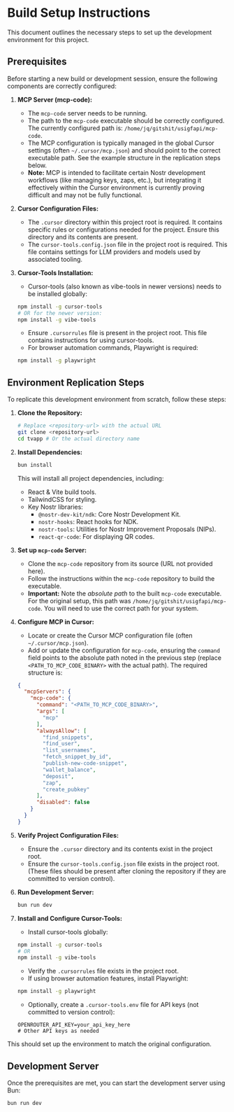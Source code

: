 # Build Setup Instructions

This document outlines the necessary steps to set up the development environment for this project.

## Prerequisites

Before starting a new build or development session, ensure the following components are correctly configured:

1.  **MCP Server (mcp-code):**
    *   The `mcp-code` server needs to be running.
    *   The path to the `mcp-code` executable should be correctly configured. The currently configured path is: `/home/jq/gitshit/usigfapi/mcp-code`.
    *   The MCP configuration is typically managed in the global Cursor settings (often `~/.cursor/mcp.json`) and should point to the correct executable path. See the example structure in the replication steps below.
    *   **Note:** MCP is intended to facilitate certain Nostr development workflows (like managing keys, zaps, etc.), but integrating it effectively within the Cursor environment is currently proving difficult and may not be fully functional.

2.  **Cursor Configuration Files:**
    *   The `.cursor` directory within this project root is required. It contains specific rules or configurations needed for the project. Ensure this directory and its contents are present.
    *   The `cursor-tools.config.json` file in the project root is required. This file contains settings for LLM providers and models used by associated tooling.

3.  **Cursor-Tools Installation:**
    *   Cursor-tools (also known as vibe-tools in newer versions) needs to be installed globally:
      ```bash
      npm install -g cursor-tools
      # OR for the newer version:
      npm install -g vibe-tools
      ```
    *   Ensure `.cursorrules` file is present in the project root. This file contains instructions for using cursor-tools.
    *   For browser automation commands, Playwright is required:
      ```bash
      npm install -g playwright
      ```

## Environment Replication Steps

To replicate this development environment from scratch, follow these steps:

1.  **Clone the Repository:**
    ```bash
    # Replace <repository-url> with the actual URL
    git clone <repository-url>
    cd tvapp # Or the actual directory name
    ```

2.  **Install Dependencies:**
    ```bash
    bun install
    ```
    This will install all project dependencies, including:
    *   React & Vite build tools.
    *   TailwindCSS for styling.
    *   Key Nostr libraries:
        *   `@nostr-dev-kit/ndk`: Core Nostr Development Kit.
        *   `nostr-hooks`: React hooks for NDK.
        *   `nostr-tools`: Utilities for Nostr Improvement Proposals (NIPs).
        *   `react-qr-code`: For displaying QR codes.

3.  **Set up `mcp-code` Server:**
    *   Clone the `mcp-code` repository from its source (URL not provided here).
    *   Follow the instructions within the `mcp-code` repository to build the executable.
    *   **Important:** Note the *absolute path* to the built `mcp-code` executable. For the original setup, this path was `/home/jq/gitshit/usigfapi/mcp-code`. You will need to use the correct path for your system.

4.  **Configure MCP in Cursor:**
    *   Locate or create the Cursor MCP configuration file (often `~/.cursor/mcp.json`).
    *   Add or update the configuration for `mcp-code`, ensuring the `command` field points to the absolute path noted in the previous step (replace `<PATH_TO_MCP_CODE_BINARY>` with the actual path). The required structure is:
      ```json
      {
        "mcpServers": {
          "mcp-code": {
            "command": "<PATH_TO_MCP_CODE_BINARY>",
            "args": [
              "mcp"
            ],
            "alwaysAllow": [
              "find_snippets",
              "find_user",
              "list_usernames",
              "fetch_snippet_by_id",
              "publish-new-code-snippet",
              "wallet_balance",
              "deposit",
              "zap",
              "create_pubkey"
            ],
            "disabled": false
          }
        }
      }
      ```

5.  **Verify Project Configuration Files:**
    *   Ensure the `.cursor` directory and its contents exist in the project root.
    *   Ensure the `cursor-tools.config.json` file exists in the project root.
    (These files should be present after cloning the repository if they are committed to version control).

6.  **Run Development Server:**
    ```bash
    bun run dev
    ```

7.  **Install and Configure Cursor-Tools:**
    *   Install cursor-tools globally:
      ```bash
      npm install -g cursor-tools
      # OR
      npm install -g vibe-tools
      ```
    *   Verify the `.cursorrules` file exists in the project root.
    *   If using browser automation features, install Playwright:
      ```bash
      npm install -g playwright
      ```
    *   Optionally, create a `.cursor-tools.env` file for API keys (not committed to version control):
      ```
      OPENROUTER_API_KEY=your_api_key_here
      # Other API keys as needed
      ```

This should set up the environment to match the original configuration.

## Development Server

Once the prerequisites are met, you can start the development server using Bun:

```bash
bun run dev
``` 